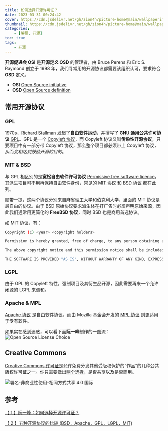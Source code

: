 ```yaml
---
title: 如何选择开源许可证？
date: 2023-03-31 00:24:42
cover: https://cdn.jsdelivr.net/gh/zion4h/picture-home@main/wallpaperimg1002.jpg
thumbnail: https://cdn.jsdelivr.net/gh/zion4h/picture-home@main/wallpaperimg1002.jpg
categories: 
    - [编程, 开源]
toc: true
tags: 
    - 开源
---
```

**开源促进会 OSI** 是**开源定义 OSD** 的管理者，由 Bruce Perens 和 Eric S. Raymond 创立于 1998 年，我们寻常用的开源协议都需要该组织认可，要求符合 **OSD** 定义。
<!--more-->

- **OSI** [Open Source initiative](https://opensource.org/licenses/)
- **OSD** [Open Source definition](https://en.wikipedia.org/wiki/The_Open_Source_Definition)

## 常用开源协议

### GPL

1970s，[Richard Stallman](https://en.wikipedia.org/wiki/Richard_Stallman) 发起了**自由软件运动**，并撰写了 **GNU 通用公共许可协议** [GPL](https://en.wikipedia.org/wiki/GNU_General_Public_License)。GPL 是一个 [Copyleft 协议](https://zh.wikipedia.org/wiki/Copyleft)，而 Copyleft 协议又叫**传染性开源协议**，只要项目中有一部分带 Copyleft 协议，那么整个项目都必须带上 Copyleft 协议，从而*变相达到鼓励开源的目的*。

### MIT & BSD

与 GPL 相区别的是**宽松自由软件许可协议** [Permissive free software licence](https://en.wikipedia.org/wiki/Permissive_software_license)，其派生项目可不用再保持自由软件身份，常见的 [MIT 协议](https://en.wikipedia.org/wiki/MIT_License) 和 [BSD 协议](https://en.wikipedia.org/wiki/BSD_licenses) 都在此列。

顺带一提，这两个协议分别来自麻省理工大学和伯克利大学，里面的 MIT 协议是最自由的协议。由于 BSD 原始协议要求派生体在打广告时必须声明原始来源，因此我们通常用更简化的 **FreeBSD 协议**，同时 BSD 也是商用首选协议。

如 MIT 协议，有：

```bash
Copyright (C) <year> <copyright holders>

Permission is hereby granted, free of charge, to any person obtaining a copy of this software and associated documentation files (the "Software"), to deal in the Software without restriction, including without limitation the rights to use, copy, modify, merge, publish, distribute, sublicense, and/or sell copies of the Software, and to permit persons to whom the Software is furnished to do so, subject to the following conditions:

The above copyright notice and this permission notice shall be included in all copies or substantial portions of the Software.

THE SOFTWARE IS PROVIDED "AS IS", WITHOUT WARRANTY OF ANY KIND, EXPRESS OR IMPLIED, INCLUDING BUT NOT LIMITED TO THE WARRANTIES OF MERCHANTABILITY, FITNESS FOR A PARTICULAR PURPOSE AND NONINFRINGEMENT. IN NO EVENT SHALL THE AUTHORS OR COPYRIGHT HOLDERS BE LIABLE FOR ANY CLAIM, DAMAGES OR OTHER LIABILITY, WHETHER IN AN ACTION OF CONTRACT, TORT OR OTHERWISE, ARISING FROM, OUT OF OR IN CONNECTION WITH THE SOFTWARE OR THE USE OR OTHER DEALINGS IN THE SOFTWARE.
```

### LGPL

由于 GPL 的 Copyleft 特性，强制项目及其衍生品开源，因此需要再来一个允许闭源的 LGPL 来调和。

### Apache & MPL

[Apache 协议](https://en.wikipedia.org/wiki/Apache_License) 是自由软件协议，而由 Mozilla 基金会开发的 [MPL 协议](https://en.wikipedia.org/wiki/Mozilla_Public_License) 则更适用于专有软件。

如果实在感到迷惑，可以看下面**阮一峰**制作的一图流：
![Open Source License Choice](https://cdn.jsdelivr.net/gh/zion4h/picture-home@main/open-source-license.png)

## Creative Commons

[Creative Commons 许可证](https://creativecommons.org/licenses/)是允许免费分发其他受版权保护的“作品”的几种公共版权许可证之一。你只需要做出[两个选择](https://creativecommons.org/choose/)，是否共享以及是否商用。

![署名-非商业性使用-相同方式共享 4.0 国际](https://cdn.jsdelivr.net/gh/zion4h/picture-home@main/20230507214354.png)

## 参考

[【 1 】阮一峰：如何选择开源许可证？](https://www.ruanyifeng.com/blog/2011/05/how_to_choose_free_software_licenses.html)

[【 2 】五种开源协议的比较 (BSD，Apache，GPL，LGPL，MIT)](http://www.ha97.com/833.html)
